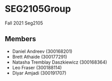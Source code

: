 # SEG2105Group
Fall 2021 Seg2105 

## Members
  - Daniel Andreev (300168201)
  - Brett Athaide (300177291)
  - Natasha Tremblay Daszkiewicz (300168364)
  - Leo Fraser (300188114)
  - Diyar Amjadi (300191707)


